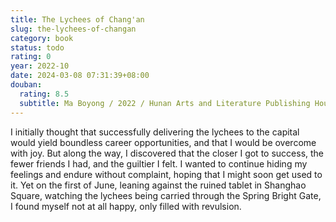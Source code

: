 ```yaml
---
title: The Lychees of Chang'an
slug: the-lychees-of-changan
category: book
status: todo
rating: 0
year: 2022-10
date: 2024-03-08 07:31:39+08:00
douban:
  rating: 8.5
  subtitle: Ma Boyong / 2022 / Hunan Arts and Literature Publishing House
---
```


I initially thought that successfully delivering the lychees to the capital would yield boundless career opportunities, and that I would be overcome with joy. But along the way, I discovered that the closer I got to success, the fewer friends I had, and the guiltier I felt. I wanted to continue hiding my feelings and endure without complaint, hoping that I might soon get used to it. Yet on the first of June, leaning against the ruined tablet in Shanghao Square, watching the lychees being carried through the Spring Bright Gate, I found myself not at all happy, only filled with revulsion.
